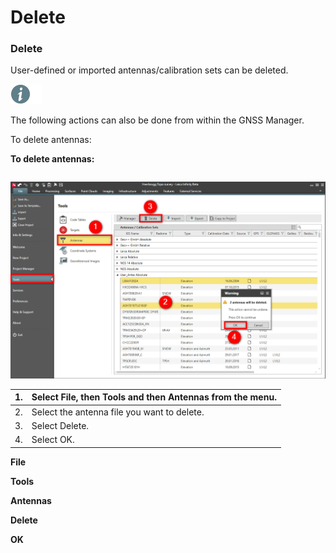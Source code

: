 # Delete

### Delete

User-defined or imported antennas/calibration sets can be deleted.

![Image](./data/icons/note.gif)

The following actions can also be done from within the GNSS Manager.

To delete antennas:

**To delete antennas:**

|  |  |
| --- | --- |

![Image](graphics/00757868.jpg)

| 1. | Select File, then Tools and then Antennas from the menu. |
| --- | --- |
| 2. | Select the antenna file you want to delete. |
| 3. | Select Delete. |
| 4. | Select OK. |

**File**

**Tools**

**Antennas**

**Delete**

**OK**

